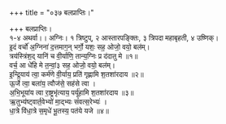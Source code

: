 +++
title = "०३७ बलप्राप्तिः।"

+++
बलप्राप्तिः।  
१-४ अथर्वा।। अग्निः। १ त्रिष्टुप्, २ आस्तारपङ्क्तिः, ३ त्रिपदा महाबृहती, ४ उष्णिक्।  
इ॒दं वर्चो॑ अ॒ग्निना॑ द॒त्तमाग॒न् भर्गो॒ यशः॒ सह॒ ओजो॒ वयो॒ बल॑म्।  
त्रय॑स्त्रिंश॒द् यानि॑ च वी॒र्याणि॒ तान्य॒ग्निः प्र द॑दातु मे ॥१॥  
वर्च॒ आ धे॑हि मे त॒न्वां॒३ सह॒ ओजो॒ वयो॒ बल॑म्।  
इ॒न्द्रि॒याय॑ त्वा॒ कर्म॑णे वी॒र्याय॒ प्रति॑ गृह्णामि श॒तशा॑रदाय ॥२॥  
ऊ॒र्जे त्वा॒ बला॑य॒ त्वौज॑से॒ सह॑से त्वा ।  
अ॒भि॒भूया॑य त्वा रा॒ष्ट्रभृ॑त्याय॒ पर्यू॑हामि श॒तशा॑रदाय ॥३॥  
ऋ॒तुभ्य॑ष्ट्वार्त॒वेभ्यो॑ मा॒द्भ्यः सं॑वत्स॒रेभ्यः॑ ।  
धा॒त्रे वि॑धा॒त्रे स॒मृधे॑ भू॒तस्य॒ पत॑ये यजे ॥४॥